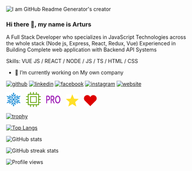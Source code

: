 
![I am GitHub Readme Generator's creator](https://raw.githubusercontent.com/sagar-viradiya/sagar-viradiya/master/resources/banner.png)

### Hi there 👋, my name is Arturs

A Full Stack Developer who specializes in JavaScript Technologies across the whole stack (Node js, Express, React, Redux, Vue) Experienced in Building Complete web application with Backend API Systems

Skills: VUE JS / REACT / NODE / JS / TS / HTML / CSS

- 🔭 I’m currently working on My own company 


[<img src='https://cdn.jsdelivr.net/npm/simple-icons@3.0.1/icons/github.svg' alt='github' height='40'>](https://github.com/hasheemismath)  [<img src='https://cdn.jsdelivr.net/npm/simple-icons@3.0.1/icons/linkedin.svg' alt='linkedin' height='40'>](https://www.linkedin.com/in/https://www.linkedin.com/in/hasheem-ismath-b81a651b1//)  [<img src='https://cdn.jsdelivr.net/npm/simple-icons@3.0.1/icons/facebook.svg' alt='facebook' height='40'>](https://www.facebook.com/https://www.facebook.com/)  [<img src='https://cdn.jsdelivr.net/npm/simple-icons@3.0.1/icons/instagram.svg' alt='instagram' height='40'>](https://www.instagram.com/https://www.instagram.com/hasheem_ismath//)  [<img src='https://cdn.jsdelivr.net/npm/simple-icons@3.0.1/icons/icloud.svg' alt='website' height='40'>](http://hasheem.cf/)  

<a href='https://archiveprogram.github.com/'><img src='https://raw.githubusercontent.com/acervenky/animated-github-badges/master/assets/acbadge.gif' width='40' height='40'></a> <a href='https://docs.github.com/en/developers'><img src='https://raw.githubusercontent.com/acervenky/animated-github-badges/master/assets/devbadge.gif' width='40' height='40'></a> <a href='https://github.com/pricing'><img src='https://raw.githubusercontent.com/acervenky/animated-github-badges/master/assets/pro.gif' width='40' height='40'></a> <a href='https://stars.github.com/'><img src='https://raw.githubusercontent.com/acervenky/animated-github-badges/master/assets/starbadge.gif' width='35' height='35'></a> <a href='https://docs.github.com/en/github/supporting-the-open-source-community-with-github-sponsors'><img src='https://raw.githubusercontent.com/acervenky/animated-github-badges/master/assets/sponsorbadge.gif' width='35' height='35'></a> 

[![trophy](https://github-profile-trophy.vercel.app/?username=hasheemismath)](https://github.com/ryo-ma/github-profile-trophy)

[![Top Langs](https://github-readme-stats.vercel.app/api/top-langs/?username=hasheemismath&layout=compact)](https://github.com/anuraghazra/github-readme-stats)

![GitHub stats](https://github-readme-stats.vercel.app/api?username=hasheemismath&show_icons=true&count_private=true&show_icons=true&theme=dracula)  

![GitHub streak stats](https://github-readme-streak-stats.herokuapp.com/?user=hasheemismath)  

![Profile views](https://gpvc.arturio.dev/hasheemismath)  
